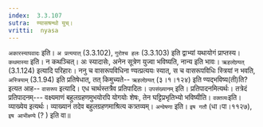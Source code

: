 ```yaml
---
index:  3.3.107
sutra:  ण्यासश्रन्थो युच्।
vritti:  nyasa
---
```


`अकारस्यापवादः` इति। `अ प्रत्ययात्` (3.3.102), `गुरोश्च हलः` (3.3.103) इति द्वाभ्यां यथायोगं प्राप्तस्य। 
`कथमास्या` इति। न कथञ्चित्। अः स्यादासेः, अनेन सूत्रेण युज्वा भविष्यति, नान्य इति भावः। `ऋहलोण्र्यत्` (3.1.124) इत्यादि परिहारः। ननु च वासरूपविधिना ण्यत्प्रत्ययः स्यात्, स च वासरूपविधिः स्त्रियां न भवति, `अस्त्रियाम्` (3.1.94) इति प्रतिषेधात्, तत् किमुच्यते-- `ऋहलोण्र्यत्` (३।१।१२४) इति ण्यद्भविष्य(ती)ति? इत्यत आह-- `वासरूप` इत्यादि। एध चार्थस्तत्रैव प्रतिपादितः।
`उपसंख्यानम्` इति। प्रतिपादनमित्यर्थः। तत्रेदं प्रतिपादनम्--- वक्ष्यमाणं बहुलग्रहणमुभयोरपि योगयोः शेषः, तेन घट्टिप्रभृतिभ्यो भविष्यीति। `वक्तव्यः`इति। व्याख्येय इत्यर्थः। व्याख्यानं तदेव बहुलग्रहणमाश्रित्य कत्र्तव्यम्। `अन्वेषणा` इति। `इष गतौ` (धा।पा।११२७), `इष आभीक्ष्ण्ये` (? ) इति वा॥
